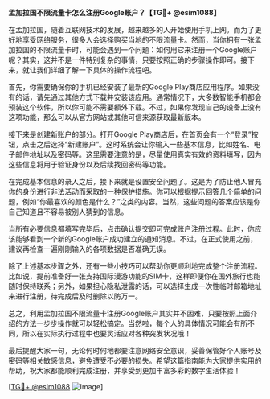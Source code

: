**孟加拉国不限流量卡怎么注册Google账户？【TG💪+ @esim1088】**

在孟加拉国，随着互联网技术的发展，越来越多的人开始使用手机上网。而为了更好地享受网络服务，很多人会选择购买当地的不限流量卡。然而，当你拥有一张孟加拉国的不限流量卡时，可能会遇到一个问题：如何用它来注册一个Google账户呢？其实，这并不是一件特别复杂的事情，只要按照正确的步骤操作即可。接下来，就让我们详细了解一下具体的操作流程吧。

首先，你需要确保你的手机已经安装了最新的Google Play商店应用程序。如果没有的话，请先通过其他方式下载并安装该应用。通常情况下，大多数智能手机都会预装这个软件，所以你可能不需要额外下载。不过，如果你发现自己的设备上没有这项功能，那么可以从官方网站或其他可信来源获取最新版本。

接下来是创建新账户的部分。打开Google Play商店后，在首页会有一个“登录”按钮，点击之后选择“新建账户”。这时系统会让你输入一些基本信息，比如姓名、电子邮件地址以及密码等。这里需要注意的是，尽量使用真实有效的资料填写，因为这些信息将用于验证身份以及后续找回密码等功能。

在完成基本信息的录入之后，接下来就是设置安全问题了。这是为了防止他人冒充你的身份进行非法活动而采取的一种保护措施。你可以根据提示回答几个简单的问题，例如“你最喜欢的颜色是什么？”之类的内容。当然，这些问题的答案应该是你自己知道且不容易被别人猜到的信息。

当所有必要信息都填写完毕后，点击确认提交即可完成账户注册过程。此时，你应该能够看到一个新的Google账户成功建立的通知消息。不过，在正式使用之前，建议再检查一遍刚刚输入的各项数据是否准确无误。

除了上述基本步骤之外，还有一些小技巧可以帮助你更顺利地完成整个注册流程。比如说，提前准备好一张支持国际漫游功能的SIM卡，这样即便你在国外旅行也能随时保持联系；另外，如果担心隐私泄露的话，可以选择生成一次性临时邮箱地址来进行注册，待完成后及时删除以防万一。

总之，利用孟加拉国不限流量卡注册Google账户其实并不困难，只要按照上面介绍的方法一步步操作就可以轻松搞定。当然啦，每个人的具体情况可能会有所不同，所以在实际执行过程中也要灵活应对各种突发状况哦！

最后提醒大家一句，无论何时何地都要注意网络安全意识，妥善保管好个人账号及密码等相关敏感信息，避免遭受不必要的损失。希望这篇指南能为大家提供实用的帮助，祝大家都能顺利完成注册，并享受到更加丰富多彩的数字生活体验！

[[TG💪+ @esim1088](https://t.me/s/esim1088) ![Image](https://i.postimg.cc/4NQfJmqS/Snipaste-2025-05-13-00-14-12.png)]